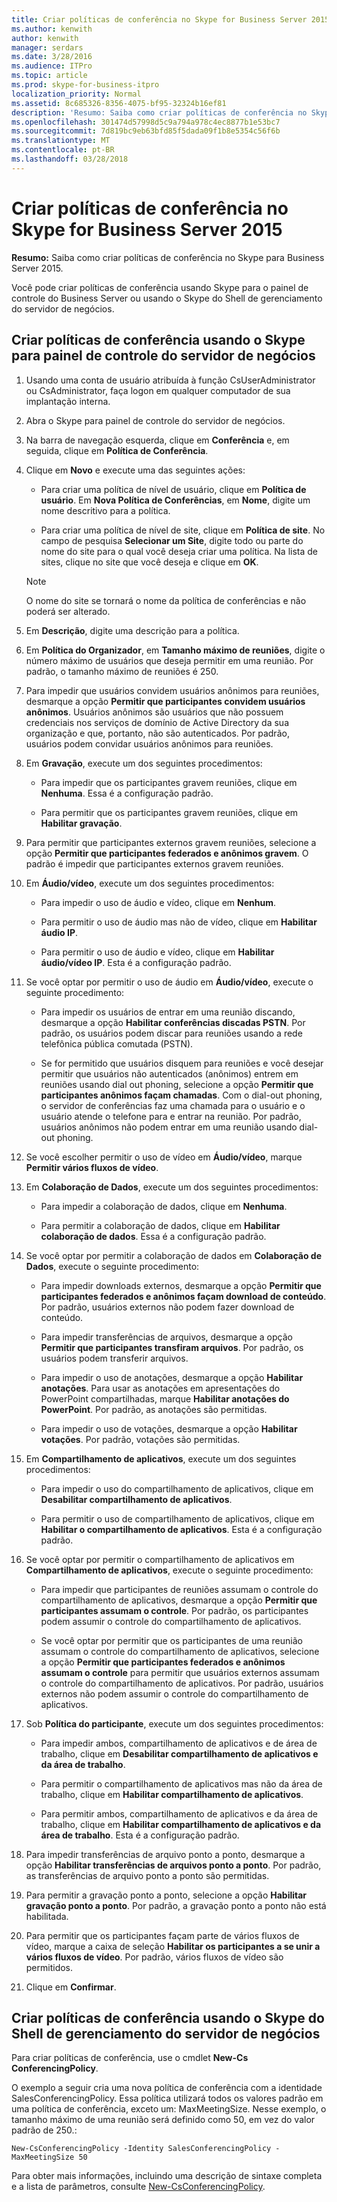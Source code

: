 ```yaml
---
title: Criar políticas de conferência no Skype for Business Server 2015
ms.author: kenwith
author: kenwith
manager: serdars
ms.date: 3/28/2016
ms.audience: ITPro
ms.topic: article
ms.prod: skype-for-business-itpro
localization_priority: Normal
ms.assetid: 8c685326-8356-4075-bf95-32324b16ef81
description: 'Resumo: Saiba como criar políticas de conferência no Skype para Business Server 2015.'
ms.openlocfilehash: 301474d57998d5c9a794a978c4ec8877b1e53bc7
ms.sourcegitcommit: 7d819bc9eb63bfd85f5dada09f1b8e5354c56f6b
ms.translationtype: MT
ms.contentlocale: pt-BR
ms.lasthandoff: 03/28/2018
---
```

# <a name="create-conferencing-policies-in-skype-for-business-server-2015"></a>Criar políticas de conferência no Skype for Business Server 2015
 
**Resumo:** Saiba como criar políticas de conferência no Skype para Business Server 2015.
  
Você pode criar políticas de conferência usando Skype para o painel de controle do Business Server ou usando o Skype do Shell de gerenciamento do servidor de negócios.
  
## <a name="create-conferencing-policies-by-using-skype-for-business-server-control-panel"></a>Criar políticas de conferência usando o Skype para painel de controle do servidor de negócios

1. Usando uma conta de usuário atribuída à função CsUserAdministrator ou CsAdministrator, faça logon em qualquer computador de sua implantação interna.
    
2.  Abra o Skype para painel de controle do servidor de negócios.
    
3. Na barra de navegação esquerda, clique em **Conferência** e, em seguida, clique em **Política de Conferência**.
    
4. Clique em **Novo** e execute uma das seguintes ações:
    
   - Para criar uma política de nível de usuário, clique em **Política de usuário**. Em **Nova Política de Conferências**, em **Nome**, digite um nome descritivo para a política.
    
   - Para criar uma política de nível de site, clique em **Política de site**. No campo de pesquisa **Selecionar um Site**, digite todo ou parte do nome do site para o qual você deseja criar uma política. Na lista de sites, clique no site que você deseja e clique em **OK**.
    
    > [!NOTE]
    > O nome do site se tornará o nome da política de conferências e não poderá ser alterado. 
  
5. Em **Descrição**, digite uma descrição para a política.
    
6. Em **Política do Organizador**, em **Tamanho máximo de reuniões**, digite o número máximo de usuários que deseja permitir em uma reunião. Por padrão, o tamanho máximo de reuniões é 250.
    
7. Para impedir que usuários convidem usuários anônimos para reuniões, desmarque a opção **Permitir que participantes convidem usuários anônimos**. Usuários anônimos são usuários que não possuem credenciais nos serviços de domínio de Active Directory da sua organização e que, portanto, não são autenticados. Por padrão, usuários podem convidar usuários anônimos para reuniões.
    
8. Em **Gravação**, execute um dos seguintes procedimentos:
    
   - Para impedir que os participantes gravem reuniões, clique em **Nenhuma**. Essa é a configuração padrão.
    
   - Para permitir que os participantes gravem reuniões, clique em **Habilitar gravação**.
    
9. Para permitir que participantes externos gravem reuniões, selecione a opção **Permitir que participantes federados e anônimos gravem**. O padrão é impedir que participantes externos gravem reuniões.
    
10. Em **Áudio/vídeo**, execute um dos seguintes procedimentos:
    
    - Para impedir o uso de áudio e vídeo, clique em **Nenhum**.
    
    - Para permitir o uso de áudio mas não de vídeo, clique em **Habilitar áudio IP**.
    
    - Para permitir o uso de áudio e vídeo, clique em **Habilitar áudio/vídeo IP**. Esta é a configuração padrão.
    
11. Se você optar por permitir o uso de áudio em **Áudio/vídeo**, execute o seguinte procedimento:
    
    - Para impedir os usuários de entrar em uma reunião discando, desmarque a opção **Habilitar conferências discadas PSTN**. Por padrão, os usuários podem discar para reuniões usando a rede telefônica pública comutada (PSTN).
    
    - Se for permitido que usuários disquem para reuniões e você desejar permitir que usuários não autenticados (anônimos) entrem em reuniões usando dial out phoning, selecione a opção **Permitir que participantes anônimos façam chamadas**. Com o dial-out phoning, o servidor de conferências faz uma chamada para o usuário e o usuário atende o telefone para e entrar na reunião. Por padrão, usuários anônimos não podem entrar em uma reunião usando dial-out phoning.
    
12. Se você escolher permitir o uso de vídeo em **Áudio/vídeo**, marque **Permitir vários fluxos de vídeo**.
    
13. Em **Colaboração de Dados**, execute um dos seguintes procedimentos:
    
    - Para impedir a colaboração de dados, clique em **Nenhuma**.
    
    - Para permitir a colaboração de dados, clique em **Habilitar colaboração de dados**. Essa é a configuração padrão.
    
14. Se você optar por permitir a colaboração de dados em **Colaboração de Dados**, execute o seguinte procedimento:
    
    - Para impedir downloads externos, desmarque a opção **Permitir que participantes federados e anônimos façam download de conteúdo**. Por padrão, usuários externos não podem fazer download de conteúdo.
    
    - Para impedir transferências de arquivos, desmarque a opção **Permitir que participantes transfiram arquivos**. Por padrão, os usuários podem transferir arquivos.
    
    - Para impedir o uso de anotações, desmarque a opção **Habilitar anotações**. Para usar as anotações em apresentações do PowerPoint compartilhadas, marque **Habilitar anotações do PowerPoint**. Por padrão, as anotações são permitidas.
    
    - Para impedir o uso de votações, desmarque a opção **Habilitar votações**. Por padrão, votações são permitidas.
    
15. Em **Compartilhamento de aplicativos**, execute um dos seguintes procedimentos:
    
    - Para impedir o uso do compartilhamento de aplicativos, clique em **Desabilitar compartilhamento de aplicativos**.
    
    - Para permitir o uso de compartilhamento de aplicativos, clique em **Habilitar o compartilhamento de aplicativos**. Esta é a configuração padrão.
    
16. Se você optar por permitir o compartilhamento de aplicativos em **Compartilhamento de aplicativos**, execute o seguinte procedimento:
    
    - Para impedir que participantes de reuniões assumam o controle do compartilhamento de aplicativos, desmarque a opção **Permitir que participantes assumam o controle**. Por padrão, os participantes podem assumir o controle do compartilhamento de aplicativos.
    
    - Se você optar por permitir que os participantes de uma reunião assumam o controle do compartilhamento de aplicativos, selecione a opção **Permitir que participantes federados e anônimos assumam o controle** para permitir que usuários externos assumam o controle do compartilhamento de aplicativos. Por padrão, usuários externos não podem assumir o controle do compartilhamento de aplicativos.
    
17. Sob **Política do participante**, execute um dos seguintes procedimentos:
    
    - Para impedir ambos, compartilhamento de aplicativos e de área de trabalho, clique em **Desabilitar compartilhamento de aplicativos e da área de trabalho**.
    
    - Para permitir o compartilhamento de aplicativos mas não da área de trabalho, clique em **Habilitar compartilhamento de aplicativos**.
    
    - Para permitir ambos, compartilhamento de aplicativos e da área de trabalho, clique em **Habilitar compartilhamento de aplicativos e da área de trabalho**. Esta é a configuração padrão.
    
18. Para impedir transferências de arquivo ponto a ponto, desmarque a opção **Habilitar transferências de arquivos ponto a ponto**. Por padrão, as transferências de arquivo ponto a ponto são permitidas.
    
19. Para permitir a gravação ponto a ponto, selecione a opção **Habilitar gravação ponto a ponto**. Por padrão, a gravação ponto a ponto não está habilitada.
    
20. Para permitir que os participantes façam parte de vários fluxos de vídeo, marque a caixa de seleção **Habilitar os participantes a se unir a vários fluxos de vídeo**. Por padrão, vários fluxos de vídeo são permitidos.
    
21. Clique em **Confirmar**.
    
## <a name="create-conferencing-policies-by-using-skype-for-business-server-management-shell"></a>Criar políticas de conferência usando o Skype do Shell de gerenciamento do servidor de negócios

Para criar políticas de conferência, use o cmdlet **New-Cs ConferencingPolicy**.
  
O exemplo a seguir cria uma nova política de conferência com a identidade SalesConferencingPolicy. Essa política utilizará todos os valores padrão em uma política de conferência, exceto um: MaxMeetingSize. Nesse exemplo, o tamanho máximo de uma reunião será definido como 50, em vez do valor padrão de 250.:
  
```
New-CsConferencingPolicy -Identity SalesConferencingPolicy -MaxMeetingSize 50
```

Para obter mais informações, incluindo uma descrição de sintaxe completa e a lista de parâmetros, consulte [New-CsConferencingPolicy](https://docs.microsoft.com/powershell/module/skype/new-csconferencingpolicy?view=skype-ps).
  

